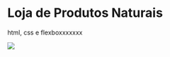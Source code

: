 # Loja de Produtos Naturais

html, css e flexboxxxxxxx

<img src="https://github.com/dieegobs/loja-de-produtos-naturais/blob/main/images/Site.png?raw=true"/>
